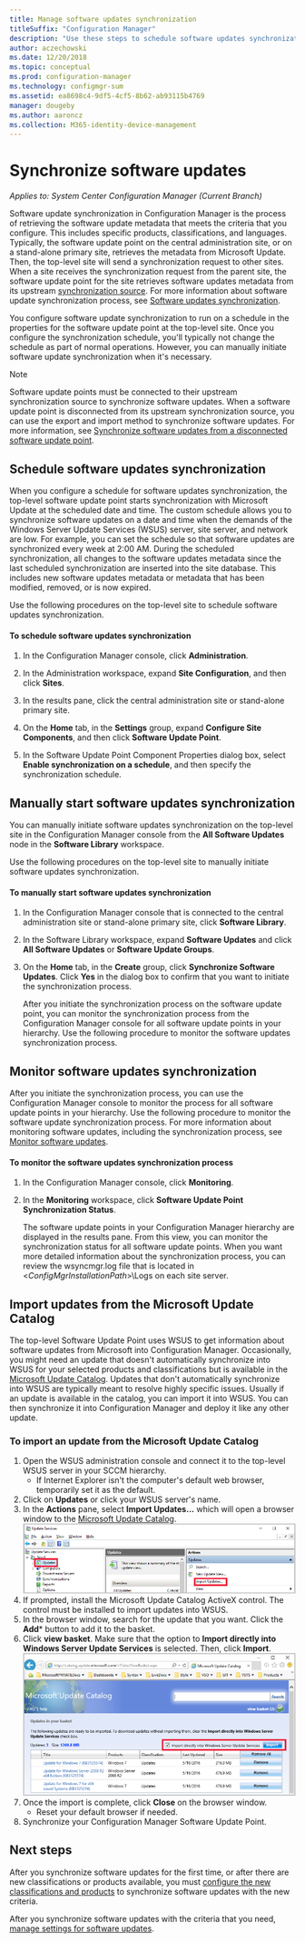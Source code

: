 ```yaml
---
title: Manage software updates synchronization
titleSuffix: "Configuration Manager"
description: "Use these steps to schedule software updates synchronization, manually start software updates synchronization, and monitor software updates synchronization."
author: aczechowski
ms.date: 12/20/2018
ms.topic: conceptual
ms.prod: configuration-manager
ms.technology: configmgr-sum
ms.assetid: ea8698c4-9df5-4cf5-8b62-ab93115b4769
manager: dougeby
ms.author: aaroncz
ms.collection: M365-identity-device-management
---
```


#  <a name="BKMK_SUMSync"></a> Synchronize software updates

*Applies to: System Center Configuration Manager (Current Branch)*

 Software update synchronization in Configuration Manager is the process of retrieving the software update metadata that meets the criteria that you configure. This includes specific products, classifications, and languages. Typically, the software update point on the central administration site, or on a stand-alone primary site, retrieves the metadata from Microsoft Update. Then, the top-level site will send a synchronization request to other sites. When a site receives the synchronization request from the parent site, the software update point for the site retrieves software updates metadata from its upstream [synchronization source](../plan-design/plan-for-software-updates.md#BKMK_SyncSource). For more information about software update synchronization process, see [Software updates synchronization](../understand/software-updates-introduction.md#BKMK_Synchronization).

You configure software update synchronization to run on a schedule in the properties for the software update point at the top-level site. Once you configure the synchronization schedule, you'll typically not change the schedule as part of normal operations. However, you can manually initiate software update synchronization when it's necessary.

  > [!NOTE]  
  >  Software update points must be connected to their upstream synchronization source to synchronize software updates. When a software update point is disconnected from its upstream synchronization source, you can use the export and import method to synchronize software updates. For more information, see [Synchronize software updates from a disconnected software update point](synchronize-software-updates-disconnected.md).  

## Schedule software updates synchronization
When you configure a schedule for software updates synchronization, the top-level software update point starts synchronization with Microsoft Update at the scheduled date and time. The custom schedule allows you to synchronize software updates on a date and time when the demands of the Windows Server Update Services (WSUS) server, site server, and network are low. For example, you can set the schedule so that software updates are synchronized every week at 2:00 AM. During the scheduled synchronization, all changes to the software updates metadata since the last scheduled synchronization are inserted into the site database. This includes new software updates metadata or metadata that has been modified, removed, or is now expired.

Use the following procedures on the top-level site to schedule software updates synchronization.  

#### To schedule software updates synchronization  

  1.  In the Configuration Manager console, click **Administration**.  

  2.  In the Administration workspace, expand **Site Configuration**, and then click **Sites**.  

  3.  In the results pane, click the central administration site or stand-alone primary site.  

  4.  On the **Home** tab, in the **Settings** group, expand **Configure Site Components**, and then click **Software Update Point**.  

  5.  In the Software Update Point Component Properties dialog box, select **Enable synchronization on a schedule**, and then specify the synchronization schedule.  

## Manually start software updates synchronization
You can manually initiate software updates synchronization on the top-level site in the Configuration Manager console from the **All Software Updates** node in the **Software Library** workspace.  

Use the following procedures on the top-level site to manually initiate software updates synchronization.  

#### To manually start software updates synchronization  

1. In the Configuration Manager console that is connected to the central administration site or stand-alone primary site, click **Software Library**.  

2. In the Software Library workspace, expand **Software Updates** and click **All Software Updates** or **Software Update Groups**.  

3. On the **Home** tab, in the **Create** group, click **Synchronize Software Updates**. Click **Yes** in the dialog box to confirm that you want to initiate the synchronization process.  

   After you initiate the synchronization process on the software update point, you can monitor the synchronization process from the Configuration Manager console for all software update points in your hierarchy. Use the following procedure to monitor the software updates synchronization process.  


## Monitor software updates synchronization
After you initiate the synchronization process, you can use the Configuration Manager console to monitor the process for all software update points in your hierarchy. Use the following procedure to monitor the software update synchronization process. For more information about monitoring software updates, including the synchronization process, see [Monitor software updates](../deploy-use/monitor-software-updates.md).

#### To monitor the software updates synchronization process  

1. In the Configuration Manager console, click **Monitoring**.  

2. In the **Monitoring** workspace, click **Software Update Point Synchronization Status**.  

   The software update points in your Configuration Manager hierarchy are displayed in the results pane. From this view, you can monitor the synchronization status for all software update points. When you want more detailed information about the synchronization process, you can review the wsyncmgr.log file that is located in <*ConfigMgrInstallationPath*>\Logs on each site server.  

## Import updates from the Microsoft Update Catalog

The top-level Software Update Point uses WSUS to get information about software updates from Microsoft into Configuration Manager. Occasionally, you might need an update that doesn't automatically synchronize into WSUS for your selected products and classifications but is available in the [Microsoft Update Catalog](https://catalog.update.microsoft.com). Updates that don't automatically synchronize into WSUS are typically meant to resolve highly specific issues. Usually if an update is available in the catalog, you can import it into WSUS. You can then synchronize it into Configuration Manager and deploy it like any other update.

### To import an update from the Microsoft Update Catalog

1. Open the WSUS administration console and connect it to the top-level WSUS server in your SCCM hierarchy. 
   - If Internet Explorer isn't the computer's default web browser, temporarily set it as the default.
2. Click on **Updates** or click your WSUS server's name. 
3. In the **Actions** pane, select **Import Updates...** which will open a browser window to the [Microsoft Update Catalog](https://catalog.update.microsoft.com).
   ![Select import updates in the WSUS console](media/wsus-console-import-updates.png)
4. If prompted, install the Microsoft Update Catalog ActiveX control. The control must be installed to import updates into WSUS. 
5. In the browser window, search for the update that you want. Click the **Add*** button to add it to the basket.
6. Click **view basket**. Make sure that the option to **Import directly into Windows Server Update Services** is selected. Then, click **Import**.
    ![Import update from catalog into WSUS](./media/import-catalog-update-into-wsus.png)
7. Once the import is complete, click **Close** on the browser window.
     - Reset your default browser if needed.
8. Synchronize your Configuration Manager Software Update Point.


## Next steps
After you synchronize software updates for the first time, or after there are new classifications or products available, you must [configure the new classifications and products](configure-classifications-and-products.md) to synchronize software updates with the new criteria.

After you synchronize software updates with the criteria that you need, [manage settings for software updates](manage-settings-for-software-updates.md).  

